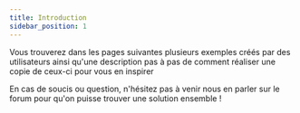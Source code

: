 ```yaml
---
title: Introduction
sidebar_position: 1
---
```


Vous trouverez dans les pages suivantes plusieurs exemples créés par des utilisateurs ainsi qu'une description pas à pas de comment réaliser une copie de ceux-ci pour vous en inspirer  

En cas de soucis ou question, n'hésitez pas à venir nous en parler sur le forum pour qu'on puisse trouver une solution ensemble !
